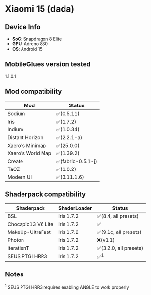<!-- markdownlint-disable MD033 -->

# Xiaomi 15 (dada)

## Device Info

- **SoC**: Snapdragon 8 Elite
- **GPU**: Adreno 830
- **OS**: Android 15

## MobileGlues version tested

1.1.0.1

## Mod compatibility

| **Mod**           | **Status**         |
| ----------------- | ------------------ |
| Sodium            | ✅(0.5.11)         |
| Iris              | ✅(1.7.2)          |
| Indium            | ✅(1.0.34)         |
| Distant Horizon   | ✅(2.2.1-a)        |
| Xaero's Minimap   | ✅(25.0.0)         |
| Xaero's World Map | ✅(1.39.2)         |
| Create            | ✅(fabric-0.5.1-j) |
| TaCZ              | ✅(1.0.2)          |
| Modern UI         | ✅(3.11.1.6)       |

## Shaderpack compatibility

| **Shaderpack**     | **ShaderLoader** | **Status**             |
| ------------------ | ---------------- | ---------------------- |
| BSL                | Iris 1.7.2       | ✅(8.4, all presets)   |
| Chocapic13 V6 Lite | Iris 1.7.2       | ✅                     |
| MakeUp-UltraFast   | Iris 1.7.2       | ✅(9.1c, all presets)  |
| Photon             | Iris 1.7.2       | ❌(v1.1)               |
| iterationT         | Iris 1.7.2       | ✅(3.2.0, all presets) |
| SEUS PTGI HRR3     | Iris 1.7.2       | ✅<sup>1</sup>         |

## Notes

<sup>1</sup> SEUS PTGI HRR3 requires enabling ANGLE to work properly.
